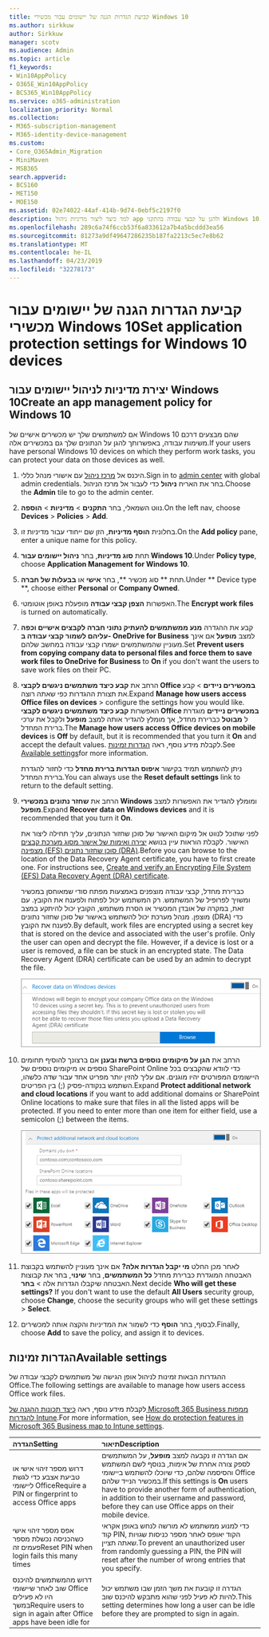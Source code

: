 ```yaml
---
title: קביעת הגדרות הגנה של יישומים עבור מכשירי Windows 10
ms.author: sirkkuw
author: Sirkkuw
manager: scotv
ms.audience: Admin
ms.topic: article
f1_keywords:
- Win10AppPolicy
- O365E_Win10AppPolicy
- BCS365_Win10AppPolicy
ms.service: o365-administration
localization_priority: Normal
ms.collection:
- M365-subscription-management
- M365-identity-device-management
ms.custom:
- Core_O365Admin_Migration
- MiniMaven
- MSB365
search.appverid:
- BCS160
- MET150
- MOE150
ms.assetid: 02e74022-44af-414b-9d74-0ebf5c2197f0
description: למד כיצד ליצור מדיניות ניהול app ולהגן על קבצי עבודה בהתקני Windows 10.
ms.openlocfilehash: 289c6a74f6ccb53f6a833612a7b4a5bcddd3ea56
ms.sourcegitcommit: 81273a9df49647286235b187fa2213c5ec7e8b62
ms.translationtype: MT
ms.contentlocale: he-IL
ms.lasthandoff: 04/23/2019
ms.locfileid: "32278173"
---
```

# <a name="set-application-protection-settings-for-windows-10-devices"></a><span data-ttu-id="4b349-103">קביעת הגדרות הגנה של יישומים עבור מכשירי Windows 10</span><span class="sxs-lookup"><span data-stu-id="4b349-103">Set application protection settings for Windows 10 devices</span></span>

## <a name="create-an-app-management-policy-for-windows-10"></a><span data-ttu-id="4b349-104">יצירת מדיניות לניהול יישומים עבור Windows 10</span><span class="sxs-lookup"><span data-stu-id="4b349-104">Create an app management policy for Windows 10</span></span>

<span data-ttu-id="4b349-105">אם למשתמשים שלך יש מכשירים אישיים של Windows 10 שהם מבצעים דרכם משימות עבודה, באפשרותך להגן על הנתונים שלך גם במכשירים אלה.</span><span class="sxs-lookup"><span data-stu-id="4b349-105">If your users have personal Windows 10 devices on which they perform work tasks, you can protect your data on those devices as well.</span></span>
  
1. <span data-ttu-id="4b349-106">היכנס אל [מרכז ניהול](https://go.microsoft.com/fwlink/p/?linkid=837890) עם אישורי מנהל כללי.</span><span class="sxs-lookup"><span data-stu-id="4b349-106">Sign in to [admin center](https://go.microsoft.com/fwlink/p/?linkid=837890) with global admin credentials.</span></span> <span data-ttu-id="4b349-107">בחר את האריח **ניהול** כדי לעבור אל מרכז הניהול.</span><span class="sxs-lookup"><span data-stu-id="4b349-107">Choose the **Admin** tile to go to the admin center.</span></span> 
    
2. <span data-ttu-id="4b349-108">נווט השמאלי, בחר **התקנים** \> **מדיניות** \> **הוספה**.</span><span class="sxs-lookup"><span data-stu-id="4b349-108">On the left nav, choose **Devices** \> **Policies** \> **Add**.</span></span>

3. <span data-ttu-id="4b349-109">בחלונית **הוסף מדיניות**, הזן שם ייחודי עבור מדיניות זו.</span><span class="sxs-lookup"><span data-stu-id="4b349-109">On the **Add policy** pane, enter a unique name for this policy.</span></span> 
    
4. <span data-ttu-id="4b349-110">תחת **סוג מדיניות**, בחר **ניהול יישומים עבור Windows 10**.</span><span class="sxs-lookup"><span data-stu-id="4b349-110">Under **Policy type**, choose **Application Management for Windows 10**.</span></span>
    
5. <span data-ttu-id="4b349-111">תחת \*\* סוג מכשיר \*\*, בחר **אישי** או **בבעלות של חברה**.</span><span class="sxs-lookup"><span data-stu-id="4b349-111">Under \*\* Device type \*\*, choose either **Personal** or **Company Owned**.</span></span>
    
6. <span data-ttu-id="4b349-112">האפשרות **הצפן קבצי עבודה** מופעלת באופן אוטומטי.</span><span class="sxs-lookup"><span data-stu-id="4b349-112">The **Encrypt work files** is turned on automatically.</span></span> 
    
7. <span data-ttu-id="4b349-113">קבע את ההגדרה **מנע ממשתמשים להעתיק נתוני חברה לקבצים אישיים וכפה עליהם לשמור קבצי עבודה ב- OneDrive for Business** למצב **מופעל** אם אינך מעוניין שהמשתמשים ישמרו קבצי עבודה במחשב שלהם.</span><span class="sxs-lookup"><span data-stu-id="4b349-113">Set **Prevent users from copying company data to personal files and force them to save work files to OneDrive for Business** to **On** if you don't want the users to save work files on their PC.</span></span> 
    
8. <span data-ttu-id="4b349-114">הרחב את **קבע כיצד משתמשים ניגשים לקבצי Office במכשירים ניידים** \> קבע את תצורת ההגדרות כפי שאתה רוצה.</span><span class="sxs-lookup"><span data-stu-id="4b349-114">Expand **Manage how users access Office files on devices** \> configure the settings how you would like.</span></span> <span data-ttu-id="4b349-115">האפשרות **קבע כיצד משתמשים ניגשים לקבצי Office במכשירים ניידים** מוגדרת ל **מבוטל** כברירת מחדל, אך מומלץ להגדיר אותה למצב **מופעל** ולקבל את ערכי ברירת המחדל.</span><span class="sxs-lookup"><span data-stu-id="4b349-115">The **Manage how users access Office devices on mobile devices** is **Off** by default, but it is recommended that you turn it **On** and accept the default values.</span></span> <span data-ttu-id="4b349-116">לקבלת מידע נוסף, ראה [הגדרות זמינות](#available-settings).</span><span class="sxs-lookup"><span data-stu-id="4b349-116">See [Available settings](#available-settings)for more information.</span></span> 
    
    <span data-ttu-id="4b349-117">ניתן להשתמש תמיד בקישור **איפוס הגדרות ברירת מחדל** כדי לחזור להגדרת ברירת המחדל.</span><span class="sxs-lookup"><span data-stu-id="4b349-117">You can always use the **Reset default settings** link to return to the default setting.</span></span> 
    
9. <span data-ttu-id="4b349-118">הרחב את **שחזר נתונים במכשירי Windows** ומומלץ להגדיר את האפשרות למצב **מופעל**.</span><span class="sxs-lookup"><span data-stu-id="4b349-118">Expand **Recover data on Windows devices** and it is recommended that you turn it **On**.</span></span>
    
    <span data-ttu-id="4b349-p103">לפני שתוכל לנווט אל מיקום האישור של סוכן שחזור הנתונים, עליך תחילה ליצור את האישור. לקבלת הוראות עיין בנושא [יצירה ואימות של אישור מסוג מערכת קבצים מצפינה (EFS) סוכן שחזור נתונים (DRA)](https://go.microsoft.com/fwlink/p/?linkid=853700).</span><span class="sxs-lookup"><span data-stu-id="4b349-p103">Before you can browse to the location of the Data Recovery Agent certificate, you have to first create one. For instructions see, [Create and verify an Encrypting File System (EFS) Data Recovery Agent (DRA) certificate](https://go.microsoft.com/fwlink/p/?linkid=853700).</span></span>
    
    <span data-ttu-id="4b349-p104">כברירת מחדל, קבצי עבודה מוצפנים באמצעות מפתח סודי שמאוחסן במכשיר ומשויך לפרופיל של המשתמש. רק המשתמש יכול לפתוח ולפענח את הקובץ. עם זאת, במקרה של אובדן המכשיר או הסרת משתמש, הקובץ יכול להיתקע במצב מוצפן. מנהל מערכת יכול להשתמש באישור של סוכן שחזור נתונים (DRA) כדי לפענח את הקובץ.</span><span class="sxs-lookup"><span data-stu-id="4b349-p104">By default, work files are encrypted using a secret key that is stored on the device and associated with the user's profile. Only the user can open and decrypt the file. However, if a device is lost or a user is removed, a file can be stuck in an encrypted state. The Data Recovery Agent (DRA) certificate can be used by an admin to decrypt the file.</span></span>
    
    ![Browse to Data Recovery Agent certificate.](media/7d7d664f-b72f-4293-a3e7-d0fa7371366c.png)
  
10. <span data-ttu-id="4b349-p105">הרחב את **הגן על מיקומים נוספים ברשת ובענן** אם ברצונך להוסיף תחומים נוספים או מיקומים נוספים של SharePoint Online כדי לוודא שהקבצים בכל היישומים המפורטים יהיו מוגנים. אם עליך להזין יותר מפריט אחד עבור שדה כלשהו, השתמש בנקודה-פסיק (;) בין הפריטים.</span><span class="sxs-lookup"><span data-stu-id="4b349-p105">Expand **Protect additional network and cloud locations** if you want to add additional domains or SharePoint Online locations to make sure that files in all the listed apps will be protected. If you need to enter more than one item for either field, use a semicolon (;) between the items.</span></span> 
    
    ![Expand Protect additional network and cloud locations, and enter domains or SharePoint Online sites you own.](media/7afaa0c7-ba53-456d-8c61-312c45e09625.png)
  
11. <span data-ttu-id="4b349-p106">לאחר מכן החלט **מי יקבל הגדרות אלה?** אם אינך מעוניין להשתמש בקבוצת האבטחה המוגדרת כברירת מחדל **כל המשתמשים**, בחר **שינוי**, בחר את קבוצות האבטחה שיקבלו הגדרות אלה \> **בחר**.</span><span class="sxs-lookup"><span data-stu-id="4b349-p106">Next decide **Who will get these settings?** If you don't want to use the default **All Users** security group, choose **Change**, choose the security groups who will get these settings \> **Select**.</span></span>
    
12. <span data-ttu-id="4b349-131">לבסוף, בחר **הוסף** כדי לשמור את המדיניות והקצה אותה למכשירים.</span><span class="sxs-lookup"><span data-stu-id="4b349-131">Finally, choose **Add** to save the policy, and assign it to devices.</span></span> 
    
## <a name="available-settings"></a><span data-ttu-id="4b349-132">הגדרות זמינות</span><span class="sxs-lookup"><span data-stu-id="4b349-132">Available settings</span></span>

<span data-ttu-id="4b349-133">ההגדרות הבאות זמינות לניהול אופן הגישה של משתמשים לקבצי עבודה של Office.</span><span class="sxs-lookup"><span data-stu-id="4b349-133">The following settings are available to manage how users access Office work files.</span></span>
  
<span data-ttu-id="4b349-134">לקבלת מידע נוסף, ראה [כיצד תכונות ההגנה של Microsoft 365 Business ממפות להגדרות Intune](map-protection-features-to-intune-settings.md).</span><span class="sxs-lookup"><span data-stu-id="4b349-134">For more information, see [How do protection features in Microsoft 365 Business map to Intune settings](map-protection-features-to-intune-settings.md).</span></span>
  
|<span data-ttu-id="4b349-135">**הגדרה**</span><span class="sxs-lookup"><span data-stu-id="4b349-135">**Setting**</span></span>|<span data-ttu-id="4b349-136">**תיאור**</span><span class="sxs-lookup"><span data-stu-id="4b349-136">**Description**</span></span>|
|:-----|:-----|
|<span data-ttu-id="4b349-137">דרוש מספר זיהוי אישי או טביעת אצבע כדי לגשת ליישומי Office</span><span class="sxs-lookup"><span data-stu-id="4b349-137">Require a PIN or fingerprint to access Office apps</span></span>  <br/> |<span data-ttu-id="4b349-138">אם הגדרה זו נקבעה למצב **מופעל**, על המשתמשים לספק צורה אחרת של אימות, בנוסף לשם המשתמש והסיסמה שלהם, כדי שיוכלו להשתמש ביישומי Office במכשיר הנייד שלהם.</span><span class="sxs-lookup"><span data-stu-id="4b349-138">If this settings is **On** users have to provide another form of authentication, in addition to their username and password, before they can use Office apps on their mobile device.</span></span>  <br/> |
|<span data-ttu-id="4b349-139">אפס מספר זיהוי אישי כשהכניסה נכשלת מספר פעמים זה</span><span class="sxs-lookup"><span data-stu-id="4b349-139">Reset PIN when login fails this many times</span></span>  <br/> |<span data-ttu-id="4b349-140">כדי למנוע ממשתמש לא מורשה לנחש באופן אקראי קוד PIN, הקוד יאופס לאחר מספר כניסות שגויות שאתה תציין.</span><span class="sxs-lookup"><span data-stu-id="4b349-140">To prevent an unauthorized user from randomly guessing a PIN, the PIN will reset after the number of wrong entries that you specify.</span></span>  <br/> |
|<span data-ttu-id="4b349-141">דרוש מהמשתמשים להיכנס שוב לאחר שיישומי Office היו לא פעילים במשך</span><span class="sxs-lookup"><span data-stu-id="4b349-141">Require users to sign in again after Office apps have been idle for</span></span>  <br/> |<span data-ttu-id="4b349-142">הגדרה זו קובעת את משך הזמן שבו משתמש יכול להיות לא פעיל לפני שהוא מתבקש להיכנס שוב.</span><span class="sxs-lookup"><span data-stu-id="4b349-142">This setting determines how long a user can be idle before they are prompted to sign in again.</span></span>  <br/> |
   


